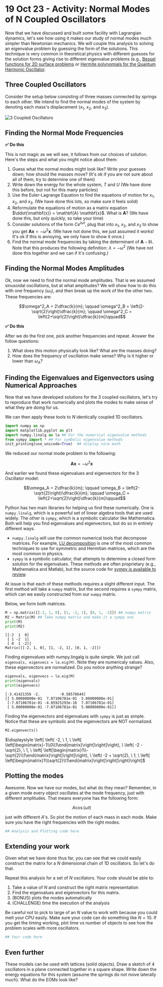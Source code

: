 # 19 Oct 23 - Activity: Normal Modes of N Coupled Oscillators

Now that we have discussed and built some facility with Lagrangian dynamics, let's see how using it makes our study of normal modes much simpler than Newtonian mechanics. We will couple this analysis to solving an eigenvalue problem by guessing the form of the solutions. This technique is very common in theoretical physics with different guesses for the solution forms giving rise to different eigenvalue problems (e.g., [Bessel functions for 2D surface problems](https://en.wikipedia.org/wiki/Bessel_function) or [Hermite polynomials for the Quantum Harmonic Oscillator](https://en.wikipedia.org/wiki/Hermite_polynomials).

## Three Coupled Oscillators

Consider the setup below consisting of three masses connected by springs to each other. We intend to find the normal modes of the system by denoting each mass's displacement ($x_1$, $x_2$, and $x_3$).

![3 Coupled Oscillators](../images/activity-CoupledOsc-NumericalNormalModes_3_coupled_osc.png)


## Finding the Normal Mode Frequencies

**&#9989; Do this** 

This is not magic as we will see, it follows from our choices of solution. Here's the steps and what you might notice about them:

1. Guess what the normal modes might look like? Write your guesses down; how should the masses move? (It's ok if you are not sure about all of them, try to determine one of them)
2. Write down the energy for the whole system, $T$ and $U$ (We have done this before, but not for this many particles)
3. Use the Euler-Lagrange Equation to find the equations of motion for $x_1$, $x_2$, and $x_3$. (We have done this lots, so make sure it feels solid)
4. Reformulate the equations of motion as a matrix equation $\ddot{\mathbf{x}} = \mathbf{A} \mathbf{x}$. What is $\mathbf{A}$? (We have done this, but only quickly, so take your time)
5. Consider solutions of the form $Ce^{i{\omega}t}$, plug that into $x_1$, $x_2$, and $x_3$ to show you get $\mathbf{A}\mathbf{x} = -\omega^2 \mathbf{x}$. (We have not done this, we just assumed it works! It's ok if this is annoying, we only have to show it once.)
6. Find the normal mode frequencies by taking the determinant of $\mathbf{A} - \mathbf{I}\lambda$. Note that this produces the following definition: $\lambda = -\omega^2$ (We have not done this together and we can if it's confusing.)

## Finding the Normal Modes Amplitudes

Ok, now we need to find the normal mode amplitudes. That is we assumed sinusoidal oscillations, but at what amplitudes? We will show how to do this with one frequency ($\omega_1$), and then break up the work of the the other two. These frequencies are:

$$\omega^2_A = 2\dfrac{k}{m}; \qquad \omega^2_B = \left(2-\sqrt{2}\right)\dfrac{k}{m}; \qquad \omega^2_C = \left(2+\sqrt{2}\right)\dfrac{k}{m}\qquad$$

**&#9989; Do this** 

After we do the first one, pick another frequencies and repeat. Answer the follow questions:

1. What does this motion physically look like? What are the masses doing?
2. How does the frequency of oscillation make sense? Why is it higher or lower than $\omega_A$?

## Finding the Eigenvalues and Eigenvectors using Numerical Approaches 
Now that we have developed solutions for the 3 coupled oscillators, let's try to reproduce that work numerically and plots the modes to make sense of what they are doing for us.

We can then apply these tools to $N$ identically coupled 1D oscillators.


```python
import numpy as np
import matplotlib.pyplot as plt
import numpy.linalg as la ## For the numerical eigenvalue methods
from sympy import * ## For symbolic eigenvalue methods
init_printing(use_unicode=True)  ## display nice math
```

We reduced our normal mode problem to the following:

$$\mathbf{A}\mathbf{x} = -\omega^2\mathbf{x}$$

And earlier we found these eigenvalues and eigenvectors for the 3 Oscillator model:

$$\omega_A = 2\dfrac{k}{m}; \qquad \omega_B = \left(2-\sqrt{2}\right)\dfrac{k}{m}; \qquad \omega_C = \left(2+\sqrt{2}\right)\dfrac{k}{m}\qquad$$

Python has two main libraries for helping us find these numerically. One is `numpy.linalg`, which is a powerful set of linear algebra tools that are used widely. The other is `sympy`, which is a symbolic calculator like Mathematica. Both will help you find eigenvalues and eigenvectors, but do so in entirely different ways. 

* `numpy.linalg` will use the common numerical tools that decompose matrices. For example, [LU decomposition](https://en.wikipedia.org/wiki/LU_decomposition) is one of the most common techniques to use for symmetric and Hermitian matrices, which are the most common in physics.
* `sympy` is a symbolic calculator, that attempts to determine a closed form solution for the eigenvalues. These methods are often proprietary (e.g., Mathematica and Matlab), but the source code for [sympy is available to review](https://github.com/sympy/sympy).

At issue is that each of these methods requires a slight different input. The first method will take a `numpy` matrix, but the second requires a `sympy` matrix, which can we easily constructed from our `numpy` matrix. 

Below, we form both matrices.



```python
M = np.matrix([[-2, 1, 0], [1, -2, 1], [0, 1, -2]]) ## numpy matrix
M2 = Matrix(M) ## Take numpy matrix and make it a sympy one
print(M)
print(M2)
```

    [[-2  1  0]
     [ 1 -2  1]
     [ 0  1 -2]]
    Matrix([[-2, 1, 0], [1, -2, 1], [0, 1, -2]])


Finding eigenvalues with numpy.lingalg is quite simple. We just call `eigenvals, eigenvecs = la.eig(M)`. Note they are numericaly values. Also, these eigenvectors are normalized. Do you notice anything strange?



```python
eigenvals, eigenvecs = la.eig(M)
print(eigenvals)
print(eigenvecs)

```

    [-3.41421356 -2.         -0.58578644]
    [[ 5.00000000e-01  7.07106781e-01  5.00000000e-01]
     [-7.07106781e-01 -4.05925293e-16  7.07106781e-01]
     [ 5.00000000e-01 -7.07106781e-01  5.00000000e-01]]


Finding the eigenvectors and eigenvalues with `sympy` is just as simple. Notice that these are symbolic and the eigenvectors are NOT normalized.


```python
M2.eigenvects()
```




$\displaystyle \left[ \left( -2, \  1, \  \left[ \left[\begin{matrix}-1\\0\\1\end{matrix}\right]\right]\right), \  \left( -2 - \sqrt{2}, \  1, \  \left[ \left[\begin{matrix}1\\- \sqrt{2}\\1\end{matrix}\right]\right]\right), \  \left( -2 + \sqrt{2}, \  1, \  \left[ \left[\begin{matrix}1\\\sqrt{2}\\1\end{matrix}\right]\right]\right)\right]$



## Plotting the modes

Awesome. Now we have our modes, but what do they mean? Remember, in a given mode every object oscillates at the mode frequency, just with different amplitudes. That means everyone has the following form:

$$A\cos(\omega t)$$

just with different $A$'s. So plot the motion of each mass in each mode. Make sure you have the right frequencies with the right modes.


```python
## Analysis and Plotting code here
```

## Extending your work

Given what we have done thus far, you can see that we could easily construct the matrix for a $N$ dimensional chain of 1D oscillators. So let's do that.

Repeat this analysis for a set of $N$ oscillators. Your code should be able to:

1. Take a value of $N$ and construct the right matrix representation
2. Find the eigenvalues and eigenvectors for this matrix.
3. (BONUS) plots the modes automatically
4. (CHALLENGE) time the execution of the analysis

Be careful not to pick to large of an $N$ value to work with because you could melt your CPU easily. Make sure your code can do something like $N=10$. If you get the timing working, plot time vs number of objects to see how the problem scales with more oscillators.



```python
## Your code here
```

## Even further

These models can be used with lattices (solid objects). Draw a sketch of 4 oscillators in a plane connected together in a square shape. Write down the energy equations for this system (assume the springs do not move laterally much). What do the EOMs look like?


